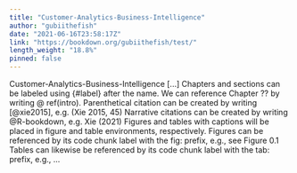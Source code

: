 ```yaml
---
title: "Customer-Analytics-Business-Intelligence"
author: "gubiithefish"
date: "2021-06-16T23:58:17Z"
link: "https://bookdown.org/gubiithefish/test/"
length_weight: "18.8%"
pinned: false
---
```


Customer-Analytics-Business-Intelligence [...] Chapters and sections can be labeled using {#label} after the name.
We can reference Chapter ?? by writing @ ref(intro). Parenthetical citation can be created by writing [@xie2015], e.g. (Xie 2015, 45)
Narrative citations can be created by writing @R-bookdown, e.g. Xie (2021) Figures and tables with captions will be placed in figure and table environments, respectively. Figures can be referenced by its code chunk label with the fig: prefix, e.g., see Figure 0.1 Tables can likewise be referenced by its code chunk label with the tab: prefix, e.g., ...
